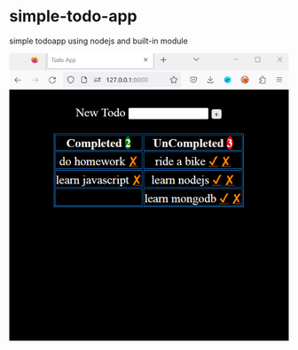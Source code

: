 # simple-todo-app
simple todoapp using nodejs and built-in module





![Screen shot of deployment image](https://github.com/wexsilon/simple-todo-app/blob/master/todo-sc.jpg)
